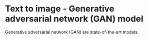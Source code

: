 # Text to image - Generative adversarial network (GAN) model
Generative adversarial network (GAN) are state-of-the-art models. 


